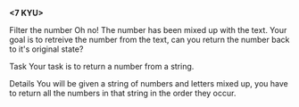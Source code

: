  **<7 KYU>**

Filter the number
Oh no! The number has been mixed up with the text. Your goal is to retreive the number from the text, can you return the number back to it's original state?

Task
Your task is to return a number from a string.

Details
You will be given a string of numbers and letters mixed up, you have to return all the numbers in that string in the order they occur. 
